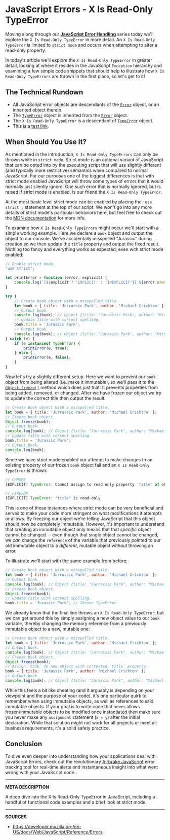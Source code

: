 # JavaScript Errors - X Is Read-Only TypeError

Moving along through our [__JavaScript Error Handling__](https://airbrake.io/blog/javascript-error-handling/javascript-error-hierarchy) series today we'll explore the `X Is Read-Only TypeError` in more detail.  An `X Is Read-Only TypeError` is limited to `strict mode` and occurs when attempting to alter a read-only property.

In today's article we'll explore the `X Is Read-Only TypeError` in greater detail, looking at where it resides in the JavaScript `Exception` hierarchy and examining a few simple code snippets that should help to illustrate how `X Is Read-Only TypeErrors` are thrown in the first place, so let's get to it!

## The Technical Rundown

- All JavaScript error objects are descendants of the [`Error`](https://airbrake.io/blog/javascript-error-handling/javascript-error-hierarchy) object, or an inherited object therein.
- The [`TypeError`](https://developer.mozilla.org/en-US/docs/Web/JavaScript/Reference/Global_Objects/TypeError) object is inherited from the [`Error`](https://airbrake.io/blog/javascript-error-handling/javascript-error-hierarchy) object.
- The `X Is Read-Only TypeError` is a descendant of [`TypeError`](https://developer.mozilla.org/en-US/docs/Web/JavaScript/Reference/Global_Objects/TypeError) object.
- This is a [test link](#conclusion).

## When Should You Use It?

As mentioned in the introduction, `X Is Read-Only TypeErrors` can only be thrown while in `strict mode`.  Strict mode is an optional variant of JavaScript that can be opted into by the executing script that will use slightly different (and typically more restrictive) semantics when compared to normal JavaScript.  For our purposes one of the biggest differences is that with strict mode enabled JavaScript will throw some types of errors that it would normally just silently ignore.  One such error that is normally ignored, but is raised if strict mode is enabled, is our friend the `X Is Read-Only TypeError`.

At the most basic level strict mode can be enabled by placing the `'use strict';` statement at the top of our script.  We won't go into any more details of strict mode's particular behaviors here, but feel free to check out the [MDN documentation](https://developer.mozilla.org/en-US/docs/Web/JavaScript/Reference/Strict_mode) for more info.

To examine how `X Is Read-Only TypeErrors` might occur we'll start with a simple working example.  Here we declare a `book` object and output the object to our console.  We've accidentally misspelled "Jurassic" during creation so we then update the `title` property and output the fixed result.  Nothing too fancy and everything works as expected, even with strict mode enabled:

```js
// Enable strict mode.
'use strict';

let printError = function (error, explicit) {
    console.log(`[${explicit ? 'EXPLICIT' : 'INEXPLICIT'}] ${error.name}: ${error.message}`);
}

try {
    // Create book object with a misspelled title.
    let book = { title: 'Jurrassic Park', author: 'Michael Crichton' };
    // Output book.
    console.log(book); // Object {title: "Jurrassic Park", author: "Michael Crichton"}
    // Update title with correct spelling.
    book.title = 'Jurassic Park';
    // Output book.
    console.log(book); // Object {title: "Jurassic Park", author: "Michael Crichton"}
} catch (e) {
    if (e instanceof TypeError) {
        printError(e, true);
    } else {
        printError(e, false);
    }
}
```

Now let's try a slightly different setup.  Here we want to prevent our `book` object from being altered (i.e. make it immutable), so we'll pass it to the [`Object.freeze()`](https://developer.mozilla.org/en-US/docs/Web/JavaScript/Reference/Global_Objects/Object/freeze) method which does just that: It prevents properties from being added, removed, or changed.  After we have frozen our object we try to update the correct title then output the result:

```js
// Create book object with a misspelled title.
let book = { title: 'Jurrassic Park', author: 'Michael Crichton' };
// Freeze book object.
Object.freeze(book);
// Output book.
console.log(book); // Object {title: "Jurrassic Park", author: "Michael Crichton"}
// Update title with correct spelling.
book.title = 'Jurassic Park';
// Output book.
console.log(book);
```

Since we have strict mode enabled our attempt to make changes to an existing property of our frozen `book` object fail and an `X Is Read-Only TypeError` is thrown:

```js
// CHROME
[EXPLICIT] TypeError: Cannot assign to read only property 'title' of object '#<Object>'

// FIREFOX
[EXPLICIT] TypeError: "title" is read-only
```

This is one of those instances where strict mode can be very beneficial and serves to make your code more stringent on what modifications it attempts or allows.  By freezing our object we're telling JavaScript that this object should now be completely immutable.  However, it's important to understand that creating an immutable object only means that that _specific_ object cannot be changed -- even though that single object cannot be changed, we _can_ change the `reference` of the variable that previously pointed to our old immutable object to a _different_, mutable object without throwing an error.

To illustrate we'll start with the same example from before:

```js
// Create book object with a misspelled title.
let book = { title: 'Jurrassic Park', author: 'Michael Crichton' };
// Output book.
console.log(book); // Object {title: "Jurrassic Park", author: "Michael Crichton"}
// Freeze book object.
Object.freeze(book);
// Update title with correct spelling.
book.title = 'Jurassic Park'; // Throws TypeError.
```

We already know that the final line throws an `X Is Read-Only TypeError`, but we can get around this by simply assigning a new object value to our `book` variable, thereby changing the memory reference from a previously immutable object to a new, mutable one:

```js
// Create book object with a misspelled title.
let book = { title: 'Jurrassic Park', author: 'Michael Crichton' };
// Output book.
console.log(book); // Object {title: "Jurrassic Park", author: "Michael Crichton"}
// Freeze book object.
Object.freeze(book);           
// Assign `book` to new object with corrected `title` property.
book = { title: 'Jurassic Park', author: 'Michael Crichton' };
// Output book.
console.log(book); // Object {title: "Jurassic Park", author: "Michael Crichton"}
```

While this feels a bit like cheating (and it arguably is depending on your viewpoint and the purpose of your code), it's one particular quirk to remember when using immutable objects, as well as references to said immutable objects.  If your goal is to write code that never allows frozen/immutable objects to be modified once instantiated then make sure you never make any `assignment` statement (`x = y`) after the initial declaration.  While that solution might not work for all projects or meet all business requirements, it's a solid safety practice.

## Conclusion

To dive even deeper into understanding how your applications deal with JavaScript Errors, check out the revolutionary <a class="js-cta-utm" href="https://airbrake.io/languages/javascript_exception_handler?utm_source=blog&amp;utm_medium=end-post&amp;utm_campaign=airbrake-js">Airbrake JavaScript</a> error tracking tool for real-time alerts and instantaneous insight into what went wrong with your JavaScript code.

---

__META DESCRIPTION__

A deep dive into the X Is Read-Only TypeError in JavaScript, including a handful of functional code examples and a brief look at strict mode.

---

__SOURCES__

- https://developer.mozilla.org/en-US/docs/Web/JavaScript/Reference/Errors
